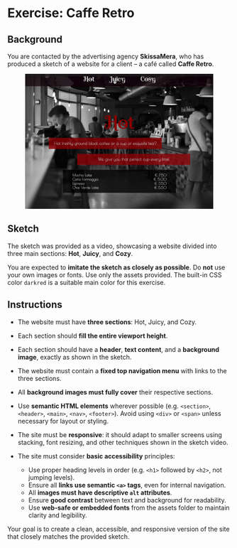 # Exercise: Caffe Retro

## Background

You are contacted by the advertising agency **SkissaMera**, who has produced a sketch of a website for a client – a café called **Caffe Retro**.

<figure><img src="images/screenshot.jpg" alt="Sketch screenshot of the Caffe Retro website layout"></figure>

## Sketch

The sketch was provided as a video, showcasing a website divided into three main sections: **Hot**, **Juicy**, and **Cozy**.

You are expected to **imitate the sketch as closely as possible**.
Do **not** use your own images or fonts. Use only the assets provided. The built-in CSS color `darkred` is a suitable main color for this exercise.

## Instructions

-   The website must have **three sections**: Hot, Juicy, and Cozy.
-   Each section should **fill the entire viewport height**.
-   Each section should have a **header**, **text content**, and a **background image**, exactly as shown in the sketch.
-   The website must contain a **fixed top navigation menu** with links to the three sections.
-   All **background images must fully cover** their respective sections.
-   Use **semantic HTML elements** wherever possible (e.g. `<section>`, `<header>`, `<main>`, `<nav>`, `<footer>`). Avoid using `<div>` or `<span>` unless necessary for layout or styling.
-   The site must be **responsive**: it should adapt to smaller screens using stacking, font resizing, and other techniques shown in the sketch video.
-   The site must consider **basic accessibility** principles:

    -   Use proper heading levels in order (e.g. `<h1>` followed by `<h2>`, not jumping levels).
    -   Ensure all **links use semantic `<a>` tags**, even for internal navigation.
    -   All **images must have descriptive `alt` attributes**.
    -   Ensure **good contrast** between text and background for readability.
    -   Use **web-safe or embedded fonts** from the assets folder to maintain clarity and legibility.

Your goal is to create a clean, accessible, and responsive version of the site that closely matches the provided sketch.
